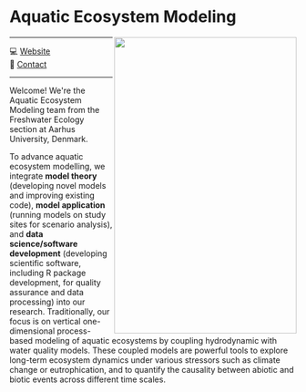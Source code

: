 # Aquatic Ecosystem Modeling

<a href="url"><img src="nextgenmodeling-webpage.png" align="right" height="520" width="320" ></a>

-----

:computer: [Website](https://ecos.au.dk/en/researchconsultancy/research-areas/freshwater-ecology)  
:email: [Contact](mailto:rladwig@ecos.au.dk)


-----

Welcome! We're the Aquatic Ecosystem Modeling team from the Freshwater Ecology section at Aarhus University, Denmark.

To advance aquatic ecosystem modelling, we integrate **model theory** (developing novel models and improving existing code), **model application** (running models on study sites for scenario analysis), and **data science/software development** (developing scientific software, including R package development, for quality assurance and data processing) into our research. Traditionally, our focus is on vertical one-dimensional process-based modeling of aquatic ecosystems by coupling hydrodynamic with water quality models. These coupled models are powerful tools to explore long-term ecosystem dynamics under various stressors such as climate change or eutrophication, and to quantify the causality between abiotic and biotic events across different time scales. 
